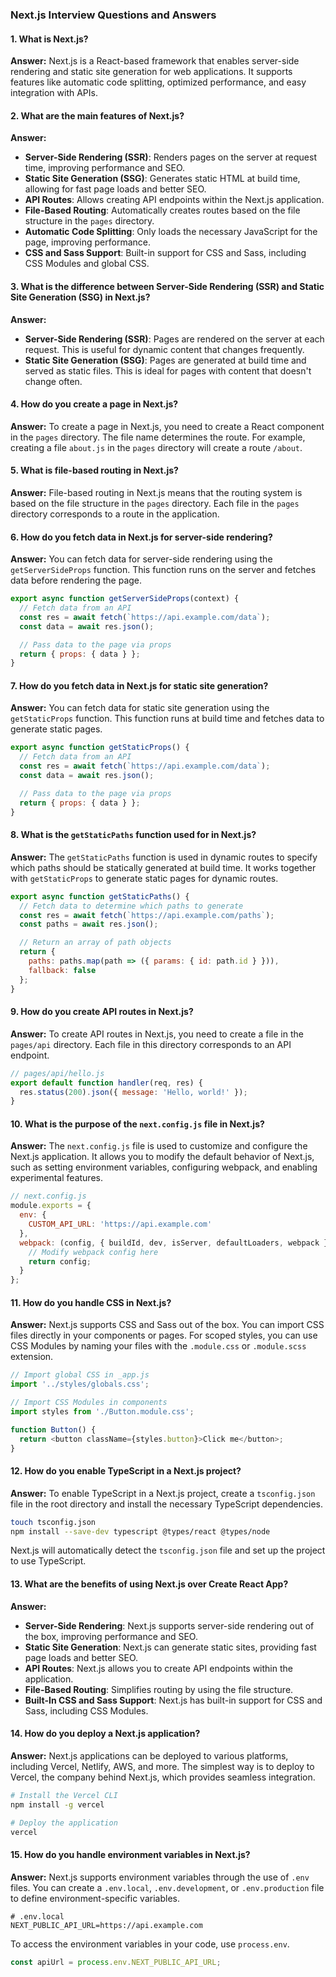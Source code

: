 ### Next.js Interview Questions and Answers

#### 1. What is Next.js?
**Answer:**
Next.js is a React-based framework that enables server-side rendering and static site generation for web applications. It supports features like automatic code splitting, optimized performance, and easy integration with APIs.

#### 2. What are the main features of Next.js?
**Answer:**
- **Server-Side Rendering (SSR)**: Renders pages on the server at request time, improving performance and SEO.
- **Static Site Generation (SSG)**: Generates static HTML at build time, allowing for fast page loads and better SEO.
- **API Routes**: Allows creating API endpoints within the Next.js application.
- **File-Based Routing**: Automatically creates routes based on the file structure in the `pages` directory.
- **Automatic Code Splitting**: Only loads the necessary JavaScript for the page, improving performance.
- **CSS and Sass Support**: Built-in support for CSS and Sass, including CSS Modules and global CSS.

#### 3. What is the difference between Server-Side Rendering (SSR) and Static Site Generation (SSG) in Next.js?
**Answer:**
- **Server-Side Rendering (SSR)**: Pages are rendered on the server at each request. This is useful for dynamic content that changes frequently.
- **Static Site Generation (SSG)**: Pages are generated at build time and served as static files. This is ideal for pages with content that doesn't change often.

#### 4. How do you create a page in Next.js?
**Answer:**
To create a page in Next.js, you need to create a React component in the `pages` directory. The file name determines the route. For example, creating a file `about.js` in the `pages` directory will create a route `/about`.

#### 5. What is file-based routing in Next.js?
**Answer:**
File-based routing in Next.js means that the routing system is based on the file structure in the `pages` directory. Each file in the `pages` directory corresponds to a route in the application.

#### 6. How do you fetch data in Next.js for server-side rendering?
**Answer:**
You can fetch data for server-side rendering using the `getServerSideProps` function. This function runs on the server and fetches data before rendering the page.

```javascript
export async function getServerSideProps(context) {
  // Fetch data from an API
  const res = await fetch(`https://api.example.com/data`);
  const data = await res.json();

  // Pass data to the page via props
  return { props: { data } };
}
```

#### 7. How do you fetch data in Next.js for static site generation?
**Answer:**
You can fetch data for static site generation using the `getStaticProps` function. This function runs at build time and fetches data to generate static pages.

```javascript
export async function getStaticProps() {
  // Fetch data from an API
  const res = await fetch(`https://api.example.com/data`);
  const data = await res.json();

  // Pass data to the page via props
  return { props: { data } };
}
```

#### 8. What is the `getStaticPaths` function used for in Next.js?
**Answer:**
The `getStaticPaths` function is used in dynamic routes to specify which paths should be statically generated at build time. It works together with `getStaticProps` to generate static pages for dynamic routes.

```javascript
export async function getStaticPaths() {
  // Fetch data to determine which paths to generate
  const res = await fetch(`https://api.example.com/paths`);
  const paths = await res.json();

  // Return an array of path objects
  return {
    paths: paths.map(path => ({ params: { id: path.id } })),
    fallback: false
  };
}
```

#### 9. How do you create API routes in Next.js?
**Answer:**
To create API routes in Next.js, you need to create a file in the `pages/api` directory. Each file in this directory corresponds to an API endpoint.

```javascript
// pages/api/hello.js
export default function handler(req, res) {
  res.status(200).json({ message: 'Hello, world!' });
}
```

#### 10. What is the purpose of the `next.config.js` file in Next.js?
**Answer:**
The `next.config.js` file is used to customize and configure the Next.js application. It allows you to modify the default behavior of Next.js, such as setting environment variables, configuring webpack, and enabling experimental features.

```javascript
// next.config.js
module.exports = {
  env: {
    CUSTOM_API_URL: 'https://api.example.com'
  },
  webpack: (config, { buildId, dev, isServer, defaultLoaders, webpack }) => {
    // Modify webpack config here
    return config;
  }
};
```

#### 11. How do you handle CSS in Next.js?
**Answer:**
Next.js supports CSS and Sass out of the box. You can import CSS files directly in your components or pages. For scoped styles, you can use CSS Modules by naming your files with the `.module.css` or `.module.scss` extension.

```javascript
// Import global CSS in _app.js
import '../styles/globals.css';

// Import CSS Modules in components
import styles from './Button.module.css';

function Button() {
  return <button className={styles.button}>Click me</button>;
}
```

#### 12. How do you enable TypeScript in a Next.js project?
**Answer:**
To enable TypeScript in a Next.js project, create a `tsconfig.json` file in the root directory and install the necessary TypeScript dependencies.

```bash
touch tsconfig.json
npm install --save-dev typescript @types/react @types/node
```

Next.js will automatically detect the `tsconfig.json` file and set up the project to use TypeScript.

#### 13. What are the benefits of using Next.js over Create React App?
**Answer:**
- **Server-Side Rendering**: Next.js supports server-side rendering out of the box, improving performance and SEO.
- **Static Site Generation**: Next.js can generate static sites, providing fast page loads and better SEO.
- **API Routes**: Next.js allows you to create API endpoints within the application.
- **File-Based Routing**: Simplifies routing by using the file structure.
- **Built-In CSS and Sass Support**: Next.js has built-in support for CSS and Sass, including CSS Modules.

#### 14. How do you deploy a Next.js application?
**Answer:**
Next.js applications can be deployed to various platforms, including Vercel, Netlify, AWS, and more. The simplest way is to deploy to Vercel, the company behind Next.js, which provides seamless integration.

```bash
# Install the Vercel CLI
npm install -g vercel

# Deploy the application
vercel
```

#### 15. How do you handle environment variables in Next.js?
**Answer:**
Next.js supports environment variables through the use of `.env` files. You can create a `.env.local`, `.env.development`, or `.env.production` file to define environment-specific variables.

```env
# .env.local
NEXT_PUBLIC_API_URL=https://api.example.com
```

To access the environment variables in your code, use `process.env`.

```javascript
const apiUrl = process.env.NEXT_PUBLIC_API_URL;
```